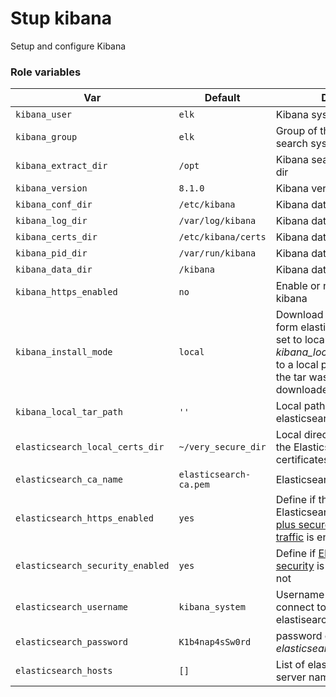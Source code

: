 # Stup kibana

Setup and configure Kibana

### Role variables

| Var   | Default | Desc |
| ------- | ------- | ----------- |
| `kibana_user`                | `elk`       | Kibana system user  |
| `kibana_group`               | `elk`       | Group of the kibana search system user  |
| `kibana_extract_dir`         | `/opt`       | Kibana search extract dir   |
| `kibana_version`             | `8.1.0`       | Kibana version  |
| `kibana_conf_dir`            | `/etc/kibana`       | Kibana data dir  |
| `kibana_log_dir`             | `/var/log/kibana`       | Kibana data dir  |
| `kibana_certs_dir`           | `/etc/kibana/certs`       | Kibana data dir  |
| `kibana_pid_dir`             | `/var/run/kibana`       | Kibana data dir  |
| `kibana_data_dir`            | `/kibana`       | Kibana data dir  |
| `kibana_https_enabled`       | `no`       | Enable or not https for kibana  |
| `kibana_install_mode`        | `local`       | Download kibana tar form elastic website. If set to local set *kibana_local_tar_path*  to a local path where the tar was previously downloaded  |
| `kibana_local_tar_path`          | `''`       | Local path kibana the elasticsearch tar  |
| `elasticsearch_local_certs_dir`  | `~/very_secure_dir`       | Local directory where the Elasticsearch certificates are stored  |
| `elasticsearch_ca_name`          | `elasticsearch-ca.pem`       | Elasticsearch CA name  |
| `elasticsearch_https_enabled`    | `yes`       | Define if the Elasticsearch security [plus secured HTTPS traffic](https://www.elastic.co/guide/en/elasticsearch/reference/current/security-basic-setup-https.html) is enabled or not  |
| `elasticsearch_security_enabled`    | `yes`       | Define if [Elasticsearch security](https://www.elastic.co/guide/en/elasticsearch/reference/current/secure-cluster.html) is enabled or not |
| `elasticsearch_username`         | `kibana_system`       | Username used to connect to the elastisearch servers  |
| `elasticsearch_password`         | `K1b4nap4sSw0rd`       | password of the *elasticsearch_username*  |
| `elasticsearch_hosts`            | `[]`       | List of elasticsearch server names  |
